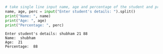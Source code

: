 ```python
# take single line input name, age and percentage of the student and print them.
name, age, perc = input("Enter student's details: ").split()
print("Name: ", name)
print("Age: ", age)
print("Percentage: ", perc)
```

    Enter student's details: shubham 21 88
    Name:  shubham
    Age:  21
    Percentage:  88
    


```python

```
